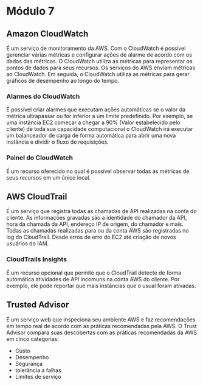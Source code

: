 # Módulo 7
 
## Amazon CloudWatch
 
É um serviço de monitoramento da AWS. Com o CloudWatch é possível gerenciar várias métricas e configurar ações de alarme de acordo com os dados das métricas.
O CloudWatch utiliza as métricas para representar os pontos de dados para seus recursos. Os serviços do AWS enviam métricas ao CloudWatch. Em seguida, o CloudWatch utiliza as métricas para gerar gráficos de desempenho ao longo do tempo.
 
### Alarmes do CloudWatch
 
É possível criar alarmes que executam ações automáticas se o valor da métrica ultrapassar ou for inferior a um limite predefinido.
Por exemplo, se uma instância EC2 começar a chegar a 90% (Valor estabelecido pelo cliente) de toda sua capacidade computacional o CloudWatch irá executar um balanceador de carga de forma automática para abrir uma nova instância e dividir o fluxo de requisições.
 
### Painel do CloudWatch
 
É um recurso oferecido no qual é possível observar todas as métricas de seus recursos em um único local.
 
## AWS CloudTrail
 
É um serviço que registra todas as chamadas de API realizadas na conta do cliente. As informações gravadas são a identidade do chamador da API, hora da chamada da API, endereço IP de origem, do chamador e mais.
Todas as chamadas realizadas para ou da conta AWS são registradas no log do CloudTrail. Desde erros de erro do EC2 até criação de novos usuários do IAM.
 
### CloudTrails Insights
 
É um recurso opcional que permite que o CloudTrail detecte de forma automática atividades de API incomuns na conta AWS do cliente.
Por exemplo, ele pode reportar que mais instâncias que o usual foram ativadas.
 
## Trusted Advisor
 
É um serviço web que inspeciona seu ambiente AWS e faz recomendações em tempo real de acordo com as práticas recomendadas pela AWS.
O Trust Advisor compara suas descobertas com as práticas recomendadas da AWS em cinco categorias:
 
- Custo
- Desempenho
- Segurança
- tolerância a falhas
- Limites de serviço
 

